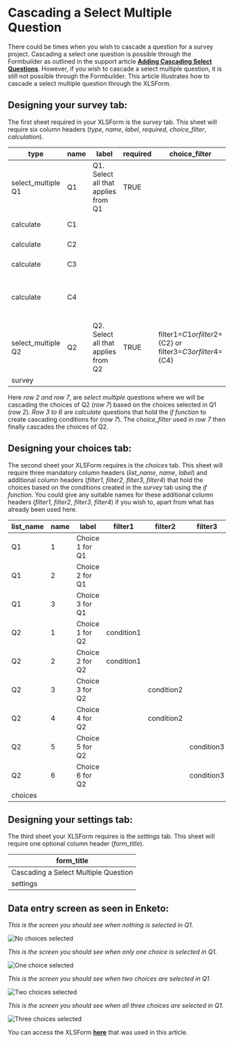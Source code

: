 # Cascading a Select Multiple Question

There could be times when you wish to cascade a question for a survey project.
Cascading a select one question is possible through the Formbuilder as outlined
in the support article
**[Adding Cascading Select Questions](cascading_select.md)**. However, if you
wish to cascade a select multiple question, it is still not possible through the
Formbuilder. This article illustrates how to cascade a select multiple question
through the XLSForm.

## Designing your survey tab:

The first sheet required in your XLSForm is the _survey_ tab. This sheet will
require six column headers (_type_, _name_, _label_, _required_,
_choice_filter_, _calculation_).

| type               | name | label                               | required | choice_filter                                                      | calculation                                                                                  |
| ------------------ | ---- | ----------------------------------- | -------- | ------------------------------------------------------------------ | -------------------------------------------------------------------------------------------- |
| select_multiple Q1 | Q1   | Q1. Select all that applies from Q1 | TRUE     |                                                                    |                                                                                              |
| calculate          | C1   |                                     |          |                                                                    | if(selected(${Q1}, '1'),'condition1','')                                                     |
| calculate          | C2   |                                     |          |                                                                    | if(selected(${Q1}, '2'),'condition2','')                                                     |
| calculate          | C3   |                                     |          |                                                                    | if(selected(${Q1}, '3'),'condition3','')                                                     |
| calculate          | C4   |                                     |          |                                                                    | if((selected(${Q1}, '1') and selected(${Q1}, '2') and selected(${Q1}, '3')),'condition4','') |
| select_multiple Q2 | Q2   | Q2. Select all that applies from Q2 | TRUE     | filter1=${C1} or filter2=${C2} or filter3=${C3} or   filter4=${C4} |                                                                                              |
| survey             |      |                                     |          |                                                                    |                                                                                              |

Here _row 2 and row 7_, are _select multiple_ questions where we will be
cascading the choices of Q2 (_row 7_) based on the choices selected in Q1 (_row
2_). _Row 3 to 6_ are _calculate_ questions that hold the _if function_ to
create cascading conditions for (_row 7_). The _choice_filter_ used in _row 7_
then finally cascades the choices of Q2.

## Designing your choices tab:

The second sheet your XLSForm requires is the _choices_ tab. This sheet will
require three mandatory column headers (_list_name_, _name_, _label_) and
additional column headers (_filter1_, _filter2_, _filter3_, _filter4_) that hold
the choices based on the conditions created in the _survey_ tab using the _if
function_. You could give any suitable names for these additional column headers
(_filter1_, _filter2_, _filter3_, _filter4_) if you wish to, apart from what has
already been used here.

| list_name | name | label           | filter1    | filter2    | filter3    | filter4    |
| --------- | ---- | --------------- | ---------- | ---------- | ---------- | ---------- |
| Q1        | 1    | Choice 1 for Q1 |            |            |            |            |
| Q1        | 2    | Choice 2 for Q1 |            |            |            |            |
| Q1        | 3    | Choice 3 for Q1 |            |            |            |            |
| Q2        | 1    | Choice 1 for Q2 | condition1 |            |            | condition4 |
| Q2        | 2    | Choice 2 for Q2 | condition1 |            |            | condition4 |
| Q2        | 3    | Choice 3 for Q2 |            | condition2 |            | condition4 |
| Q2        | 4    | Choice 4 for Q2 |            | condition2 |            | condition4 |
| Q2        | 5    | Choice 5 for Q2 |            |            | condition3 | condition4 |
| Q2        | 6    | Choice 6 for Q2 |            |            | condition3 | condition4 |
| choices   |      |                 |            |            |            |            |

## Designing your settings tab:

The third sheet your XLSForm requires is the _settings_ tab. This sheet will
require one optional column header (_form_title_).

| form_title                           |
| ------------------------------------ |
| Cascading a Select Multiple Question |
| settings                             |

## Data entry screen as seen in Enketo:

_This is the screen you should see when nothing is selected in Q1._

![No choices selected](/images/cascading_select_multiple/enketo_nothing.png)

_This is the screen you should see when only one choice is selected in Q1._

![One choice selected](/images/cascading_select_multiple/enketo_one.png)

_This is the screen you should see when two choices are selected in Q1._

![Two choices selected](/images/cascading_select_multiple/enketo_two.png)

_This is the screen you should see when all three choices are selected in Q1._

![Three choices selected](/images/cascading_select_multiple/enketo_three.png)

<p class="note"> You can access the XLSForm <a download href="./_static/files/cascading_select_multiple/Cascading_Select_Multiple_Question.xlsx"><b>here</b></a> that was used in this article.</p>
